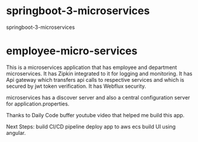 # springboot-3-microservices
springboot-3-microservices
# employee-micro-services


This is a microservices application that has employee and department microservices. It has Zipkin integrated to it for logging and monitoring.
It has Api gateway which transfers api calls to respective services and which is secured by jwt token verification. It has Webflux security.

microservices has a discover server and also a central configuration server for application.properties. 

Thanks to Daily Code buffer youtube video that helped me build this app.

Next Steps:
build CI/CD pipeline
deploy app to aws ecs
build UI using angular.